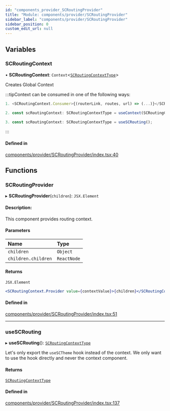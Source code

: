 ```yaml
---
id: "components_provider_SCRoutingProvider"
title: "Module: components/provider/SCRoutingProvider"
sidebar_label: "components/provider/SCRoutingProvider"
sidebar_position: 0
custom_edit_url: null
---
```


## Variables

### SCRoutingContext

• **SCRoutingContext**: `Context`<[`SCRoutingContextType`](../interfaces/types_context.SCRoutingContextType)\>

Creates Global Context

:::tipContext can be consumed in one of the following ways:

```jsx
1. <SCRoutingContext.Consumer>{(routerLink, routes, url) => (...)}</SCRoutingContext.Consumer>
```
```jsx
2. const scRoutingContext: SCRoutingContextType = useContext(SCRoutingContext);
```
```jsx
3. const scRoutingContext: SCRoutingContextType = useSCRouting();
````

:::

#### Defined in

[components/provider/SCRoutingProvider/index.tsx:40](https://github.com/selfcommunity/community-ui/blob/009afd8/packages/sc-core/src/components/provider/SCRoutingProvider/index.tsx#L40)

## Functions

### SCRoutingProvider

▸ **SCRoutingProvider**(`children`): `JSX.Element`

#### Description:
This component provides routing context.

#### Parameters

| Name | Type |
| :------ | :------ |
| `children` | `Object` |
| `children.children` | `ReactNode` |

#### Returns

`JSX.Element`

```jsx
<SCRoutingContext.Provider value={contextValue}>{children}</SCRoutingContext.Provider>
```

#### Defined in

[components/provider/SCRoutingProvider/index.tsx:51](https://github.com/selfcommunity/community-ui/blob/009afd8/packages/sc-core/src/components/provider/SCRoutingProvider/index.tsx#L51)

___

### useSCRouting

▸ **useSCRouting**(): [`SCRoutingContextType`](../interfaces/types_context.SCRoutingContextType)

Let's only export the `useSCTheme` hook instead of the context.
We only want to use the hook directly and never the context component.

#### Returns

[`SCRoutingContextType`](../interfaces/types_context.SCRoutingContextType)

#### Defined in

[components/provider/SCRoutingProvider/index.tsx:137](https://github.com/selfcommunity/community-ui/blob/009afd8/packages/sc-core/src/components/provider/SCRoutingProvider/index.tsx#L137)
